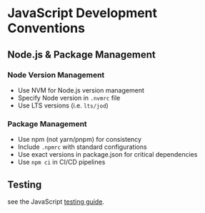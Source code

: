 # JavaScript Development Conventions

## Node.js & Package Management

### Node Version Management

- Use NVM for Node.js version management
- Specify Node version in `.nvmrc` file
- Use LTS versions (i.e. `lts/jod`)

### Package Management

- Use npm (not yarn/pnpm) for consistency
- Include `.npmrc` with standard configurations
- Use exact versions in package.json for critical dependencies
- Use `npm ci` in CI/CD pipelines

## Testing

see the JavaScript [testing guide](./testing-guide.md).
